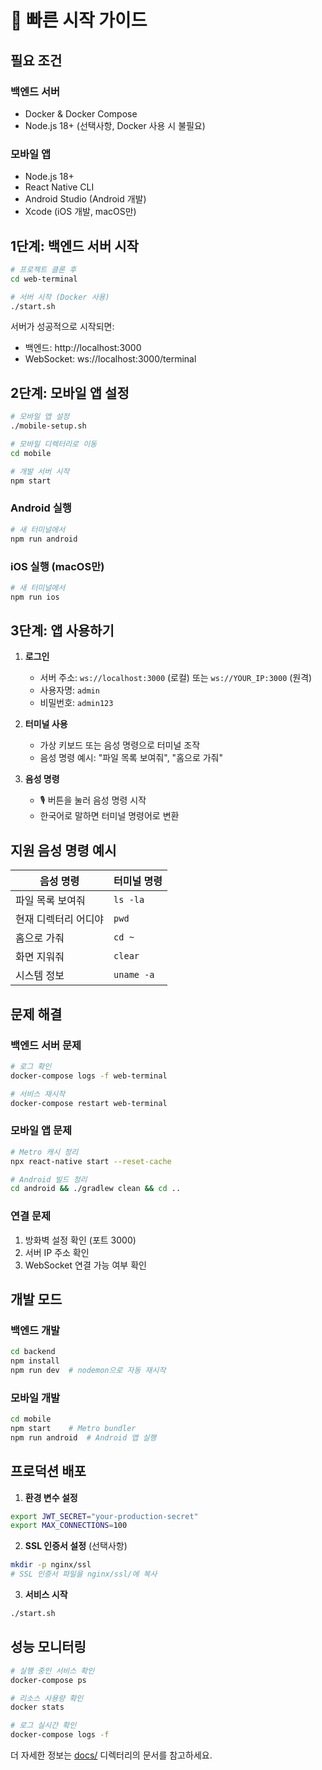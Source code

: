 # 🚀 빠른 시작 가이드

## 필요 조건

### 백엔드 서버
- Docker & Docker Compose
- Node.js 18+ (선택사항, Docker 사용 시 불필요)

### 모바일 앱
- Node.js 18+
- React Native CLI
- Android Studio (Android 개발)
- Xcode (iOS 개발, macOS만)

## 1단계: 백엔드 서버 시작

```bash
# 프로젝트 클론 후
cd web-terminal

# 서버 시작 (Docker 사용)
./start.sh
```

서버가 성공적으로 시작되면:
- 백엔드: http://localhost:3000
- WebSocket: ws://localhost:3000/terminal

## 2단계: 모바일 앱 설정

```bash
# 모바일 앱 설정
./mobile-setup.sh

# 모바일 디렉터리로 이동
cd mobile

# 개발 서버 시작
npm start
```

### Android 실행
```bash
# 새 터미널에서
npm run android
```

### iOS 실행 (macOS만)
```bash
# 새 터미널에서  
npm run ios
```

## 3단계: 앱 사용하기

1. **로그인**
   - 서버 주소: `ws://localhost:3000` (로컬) 또는 `ws://YOUR_IP:3000` (원격)
   - 사용자명: `admin`
   - 비밀번호: `admin123`

2. **터미널 사용**
   - 가상 키보드 또는 음성 명령으로 터미널 조작
   - 음성 명령 예시: "파일 목록 보여줘", "홈으로 가줘"

3. **음성 명령**
   - 🎙️ 버튼을 눌러 음성 명령 시작
   - 한국어로 말하면 터미널 명령어로 변환

## 지원 음성 명령 예시

| 음성 명령 | 터미널 명령 |
|-----------|-------------|
| 파일 목록 보여줘 | `ls -la` |
| 현재 디렉터리 어디야 | `pwd` |
| 홈으로 가줘 | `cd ~` |
| 화면 지워줘 | `clear` |
| 시스템 정보 | `uname -a` |

## 문제 해결

### 백엔드 서버 문제
```bash
# 로그 확인
docker-compose logs -f web-terminal

# 서비스 재시작
docker-compose restart web-terminal
```

### 모바일 앱 문제
```bash
# Metro 캐시 정리
npx react-native start --reset-cache

# Android 빌드 정리
cd android && ./gradlew clean && cd ..
```

### 연결 문제
1. 방화벽 설정 확인 (포트 3000)
2. 서버 IP 주소 확인
3. WebSocket 연결 가능 여부 확인

## 개발 모드

### 백엔드 개발
```bash
cd backend
npm install
npm run dev  # nodemon으로 자동 재시작
```

### 모바일 개발
```bash
cd mobile
npm start    # Metro bundler
npm run android  # Android 앱 실행
```

## 프로덕션 배포

1. **환경 변수 설정**
```bash
export JWT_SECRET="your-production-secret"
export MAX_CONNECTIONS=100
```

2. **SSL 인증서 설정** (선택사항)
```bash
mkdir -p nginx/ssl
# SSL 인증서 파일을 nginx/ssl/에 복사
```

3. **서비스 시작**
```bash
./start.sh
```

## 성능 모니터링

```bash
# 실행 중인 서비스 확인
docker-compose ps

# 리소스 사용량 확인  
docker stats

# 로그 실시간 확인
docker-compose logs -f
```

더 자세한 정보는 [docs/](./docs/) 디렉터리의 문서를 참고하세요.